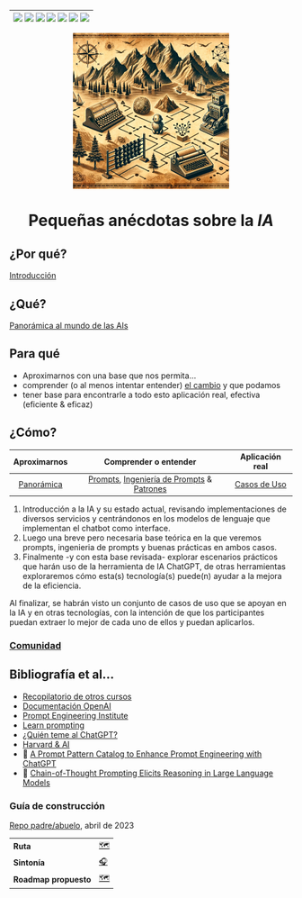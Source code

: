 <div align=right>
 
[![](https://img.shields.io/badge/-Inicio-FFF?style=flat&logo=Emlakjet&logoColor=black)](/README.md) [![](https://img.shields.io/badge/-Introducción-FFF?style=flat)](/documentos/intro.md) [![](https://img.shields.io/badge/-Panorámica-FFF?style=flat)](/documentos/panorámica.md) [![](https://img.shields.io/badge/-Prompts-FFF?style=flat)](/documentos/prompts/README.md) [![](https://img.shields.io/badge/-Ingeniería_de_prompts-FFF?style=flat)](/documentos/ingenieriaDePrompts/README.md) [![](https://img.shields.io/badge/-Patrones-FFF?style=flat)](/documentos/ingenieriaDePrompts/patrones/README.md) [![](https://img.shields.io/badge/-Casos_de_uso-FFF?style=flat)](/documentos/casosDeUso/README.md)|
|-|

</div>

<div align=center>

<img src="/documentos/imagenes/AIQuest.webp" width=55% align=center>

# Pequeñas anécdotas sobre la *IA*

</div>

## ¿Por qué?

[Introducción](documentos/intro.md)

## ¿Qué?

[Panorámica al mundo de las AIs](documentos/panorámica.md)

## Para qué

- Aproximarnos con una base que nos permita... 
- comprender (o al menos intentar entender) [el cambio](documentos/aDiaDeHoy.md) y que podamos
- tener base para encontrarle a todo esto aplicación real, efectiva (eficiente & eficaz)
<!-- TODO: #1 Extender el para qué de las sesiones @mmasias -->

## ¿Cómo?
|Aproximarnos|Comprender o entender |Aplicación real|
|:-:|:-:|:-:|
|[Panorámica](documentos/panorámica.md)|[Prompts](documentos/prompts/README.md), [Ingeniería de Prompts](documentos/ingenieriaDePrompts/README.md) & [Patrones](documentos/ingenieriaDePrompts/patrones/README.md)|[Casos de Uso](documentos/casosDeUso/README.md)|

1. Introducción a la IA y su estado actual, revisando implementaciones de diversos servicios y centrándonos en los modelos de lenguaje que implementan el chatbot como interface.
1. Luego una breve pero necesaria base teórica en la que veremos prompts, ingenieria de prompts y buenas prácticas en ambos casos.
1. Finalmente -y con esta base revisada- explorar escenarios prácticos que harán uso de la herramienta de IA ChatGPT, de otras herramientas exploraremos cómo esta(s) tecnología(s) puede(n) ayudar a la mejora de la eficiencia.

Al finalizar, se habrán visto un conjunto de casos de uso que se apoyan en la IA y en otras tecnologías, con la intención de que los participantes puedan extraer lo mejor de cada uno de ellos y puedan aplicarlos.

### [Comunidad](documentos/comunidad.md)



## Bibliografía et al...

- [Recopilatorio de otros cursos](/documentos/cursosExternos/README.md)
- [Documentación OpenAI](https://platform.openai.com/docs/introduction/overview)
- [Prompt Engineering Institute](https://www.promptengineering.org/learn/)
- [Learn prompting](https://learnprompting.org/)
- [¿Quién teme al ChatGPT?](https://globernance.org/quien-teme-al-chatgpt/)
- [Harvard & AI](https://hbsp.harvard.edu/inspiring-minds/student-use-cases-for-ai)
- 📖 [A Prompt Pattern Catalog to Enhance Prompt Engineering with ChatGPT](https://arxiv.org/abs/2302.11382)
- 📖 [Chain-of-Thought Prompting Elicits Reasoning in Large Language Models](https://arxiv.org/abs/2201.11903)

### Guía de construcción

[Repo padre/abuelo](https://github.com/mmasias/chatGPT), abril de 2023 

|||
|-|-|
**Ruta**|[🗺️](https://docs.google.com/spreadsheets/d/1CMCHoDKnVWJjKiB7Cp6_UR6JxROY0A3XASgdRtyVELc/edit?usp=sharing) 
**Sintonía**|[🎧](https://open.spotify.com/album/2LE9BDji49rYh3p3a3o1KH?si=lGg2uyk4Rl-GRn57bVX9Mg)
**Roadmap propuesto**|[🗺️](https://docs.google.com/spreadsheets/d/16uFMF5C42NKFHiN3IfwWteegTKI3vR5ppgt_8AzWgvQ/edit#gid=0)
